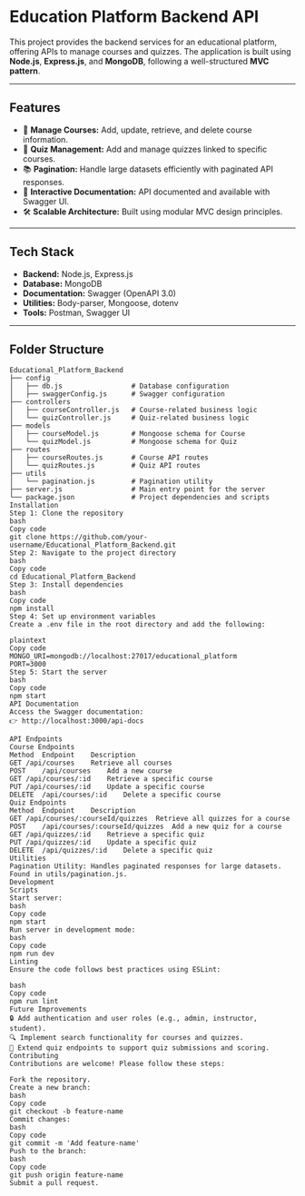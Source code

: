 # **Education Platform Backend API**

This project provides the backend services for an educational platform, offering APIs to manage courses and quizzes. The application is built using **Node.js**, **Express.js**, and **MongoDB**, following a well-structured **MVC pattern**.

---

## **Features**  
- 🚀 **Manage Courses:** Add, update, retrieve, and delete course information.  
- 🧠 **Quiz Management:** Add and manage quizzes linked to specific courses.  
- 📚 **Pagination:** Handle large datasets efficiently with paginated API responses.  
- 📖 **Interactive Documentation:** API documented and available with Swagger UI.  
- 🛠️ **Scalable Architecture:** Built using modular MVC design principles.  

---

## **Tech Stack**  
- **Backend:** Node.js, Express.js  
- **Database:** MongoDB  
- **Documentation:** Swagger (OpenAPI 3.0)  
- **Utilities:** Body-parser, Mongoose, dotenv  
- **Tools:** Postman, Swagger UI  

---

## **Folder Structure**

```plaintext
Educational_Platform_Backend
├── config
│   ├── db.js                 # Database configuration
│   ├── swaggerConfig.js      # Swagger configuration
├── controllers
│   ├── courseController.js   # Course-related business logic
│   └── quizController.js     # Quiz-related business logic
├── models
│   ├── courseModel.js        # Mongoose schema for Course
│   └── quizModel.js          # Mongoose schema for Quiz
├── routes
│   ├── courseRoutes.js       # Course API routes
│   └── quizRoutes.js         # Quiz API routes
├── utils
│   └── pagination.js         # Pagination utility
├── server.js                 # Main entry point for the server
└── package.json              # Project dependencies and scripts
Installation
Step 1: Clone the repository
bash
Copy code
git clone https://github.com/your-username/Educational_Platform_Backend.git
Step 2: Navigate to the project directory
bash
Copy code
cd Educational_Platform_Backend
Step 3: Install dependencies
bash
Copy code
npm install
Step 4: Set up environment variables
Create a .env file in the root directory and add the following:

plaintext
Copy code
MONGO_URI=mongodb://localhost:27017/educational_platform
PORT=3000
Step 5: Start the server
bash
Copy code
npm start
API Documentation
Access the Swagger documentation:
👉 http://localhost:3000/api-docs

API Endpoints
Course Endpoints
Method	Endpoint	Description
GET	/api/courses	Retrieve all courses
POST	/api/courses	Add a new course
GET	/api/courses/:id	Retrieve a specific course
PUT	/api/courses/:id	Update a specific course
DELETE	/api/courses/:id	Delete a specific course
Quiz Endpoints
Method	Endpoint	Description
GET	/api/courses/:courseId/quizzes	Retrieve all quizzes for a course
POST	/api/courses/:courseId/quizzes	Add a new quiz for a course
GET	/api/quizzes/:id	Retrieve a specific quiz
PUT	/api/quizzes/:id	Update a specific quiz
DELETE	/api/quizzes/:id	Delete a specific quiz
Utilities
Pagination Utility: Handles paginated responses for large datasets. Found in utils/pagination.js.
Development
Scripts
Start server:
bash
Copy code
npm start
Run server in development mode:
bash
Copy code
npm run dev
Linting
Ensure the code follows best practices using ESLint:

bash
Copy code
npm run lint
Future Improvements
🔒 Add authentication and user roles (e.g., admin, instructor, student).
🔍 Implement search functionality for courses and quizzes.
🧾 Extend quiz endpoints to support quiz submissions and scoring.
Contributing
Contributions are welcome! Please follow these steps:

Fork the repository.
Create a new branch:
bash
Copy code
git checkout -b feature-name
Commit changes:
bash
Copy code
git commit -m 'Add feature-name'
Push to the branch:
bash
Copy code
git push origin feature-name
Submit a pull request.
